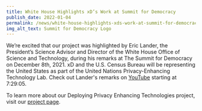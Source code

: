 ```yaml
---
title: White House Highlights xD’s Work at Summit for Democracy
publish_date: 2022-01-04
permalink: /news/white-house-highlights-xds-work-at-summit-for-democracy/
img_alt_text: Summit for Democracy Logo
---
```

<p>
  We’re excited that our project was highlighted by Eric Lander, the President’s
  Science Advisor and Director of the White House Office of Science and
  Technology, during his remarks at The Summit for Democracy on December 8th,
  2021. xD and the U.S. Census Bureau will be representing the United States as
  part of the United Nations Privacy-Enhancing Technology Lab. Check out
  Lander's remarks on <a href="https://youtu.be/JcR8_YyiqWY?t=26945" target="_blank" rel="noreferrer">YouTube</a> starting at 7:29:05. 
</p>
<p>
  To learn more about our Deploying Privacy Enhancing Technologies project, visit our
  <a href="{{ site.baseurl }}/projects/deploying-privacy-enhancing-technologies/">
  project page</a>.
</p>
